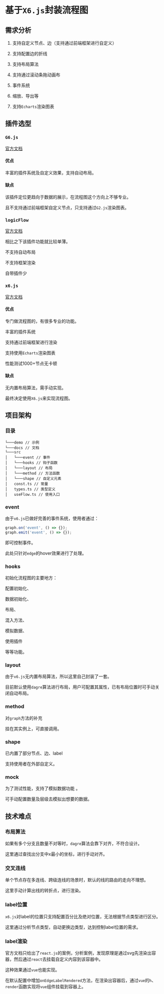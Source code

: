 # 基于`X6.js`封装流程图



## 需求分析

1. 支持自定义节点、边（支持通过前端框架进行自定义）

2. 支持配置边的折线
3. 支持布局算法
4. 支持通过滚动条拖动画布
5. 事件系统
6. 缩放、导出等
7. 支持`Echarts`渲染图表



## 插件选型



### `G6.js`

[官方文档](https://g6.antv.antgroup.com/)

#### 优点

丰富的插件系统及自定义效果，支持自动布局。



#### 缺点

该插件定位更趋向于数据的展示，在流程图这个方向上不够专业。

且不支持通过前端框架自定义节点，只支持通过`G2.js`渲染图表。



### `logicFlow`

[官方文档](http://logic-flow.org/)



相比之下该插件功能就比较单薄。

不支持自动布局

不支持框架渲染

自带插件少



### `x6.js`

[官方文档](https://x6.antv.antgroup.com/)



#### 优点

专门做流程图的，有很多专业的功能。

丰富的插件系统

支持通过前端框架进行渲染

支持使用`Echarts`渲染图表

性能测试1000+节点无卡顿



#### 缺点

无内置布局算法，需手动实现。





最终决定使用`X6.js`来实现流程图。



## 项目架构



### 目录

```
└───demo // 示例
└───docs // 文档
└───src
│   └───event // 事件
│   └───hooks // 钩子函数
│   └───layout // 布局
│   └───method // 方法函数
│   └───shape // 自定义元素
│   const.ts // 常量
│   types.ts // 类型定义
│   useFlow.ts // 使用入口
```



### event

由于`x6.js`已做好完善的事件系统，使用者通过：

```ts
graph.on('event', () => {});
graph.emit('event', () => {});
```

即可控制事件。



此处只针对`edge`的hover效果进行了处理。



### hooks

初始化流程图的主要地方：

配置初始化、

数据初始化、

布局、

混入方法、

模拟数据、

使用插件

等等功能。



### layout

由于`x6.js`无内置布局算法，所以这里自己封装了一套。



目前默认使用`dagre`算法进行布局，用户可配置其属性，已有布局位置时可手动关闭自动布局。



### method

对`graph`方法的补充

挂在其实例上，可直接调用。



### shape

已内置了部分节点、边、label

支持使用者在外部自定义。



### mock

为了测试性能，支持了模拟数据功能 。

可手动配置数量及层级去模拟出想要的数据。



## 技术难点



### 布局算法

如果有多个分支且数量不对等时，`dagre`算法会靠下对齐，不符合设计。

这里通过查找出分支中x最小的坐标，进行手动对齐。



### 交叉连线

单个节点存在多连线、跨级连线的场景时，默认的线的路由的走向不理想。

这里手动计算出线的转折点，进行渲染。



### label位置

`x6.js`对label的位置只支持配置百分比及绝对位置，无法根据节点类型进行区分。

这里通过分析节点类型，自动更换边类型，达到控制label位置的需求。



### label渲染

官方文档只给出了`react.js`的案例，分析案例，发现原理是通过svg先渲染出容器，然后通过`react`去挂载自定义内容到该容器中。

这种效果通过`vue`也能实现。

在默认配置中增加`onEdgeLabelRendered`方法，在渲染出容器后，通过`vue`的`h`、`render`函数实现将`vue`组件挂载到容器上。

